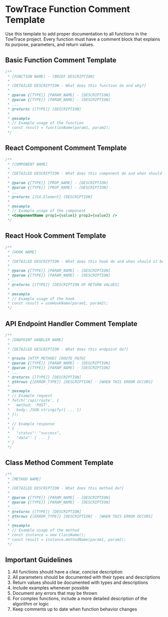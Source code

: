 # TowTrace Function Comment Template

Use this template to add proper documentation to all functions in the TowTrace project. Every function must have a comment block that explains its purpose, parameters, and return values.

## Basic Function Comment Template

```typescript
/**
 * [FUNCTION NAME] - [BRIEF DESCRIPTION]
 * 
 * [DETAILED DESCRIPTION - What does this function do and why?]
 * 
 * @param {[TYPE]} [PARAM_NAME] - [DESCRIPTION]
 * @param {[TYPE]} [PARAM_NAME] - [DESCRIPTION]
 * ...
 * @returns {[TYPE]} [DESCRIPTION]
 * 
 * @example
 * // Example usage of the function
 * const result = functionName(param1, param2);
 */
```

## React Component Comment Template

```typescript
/**
 * [COMPONENT NAME]
 * 
 * [DETAILED DESCRIPTION - What does this component do and when should it be used?]
 * 
 * @param {[TYPE]} [PROP_NAME] - [DESCRIPTION]
 * @param {[TYPE]} [PROP_NAME] - [DESCRIPTION]
 * ...
 * @returns {JSX.Element} [DESCRIPTION]
 * 
 * @example
 * // Example usage of the component
 * <ComponentName prop1={value1} prop2={value2} />
 */
```

## React Hook Comment Template

```typescript
/**
 * [HOOK NAME]
 * 
 * [DETAILED DESCRIPTION - What does this hook do and when should it be used?]
 * 
 * @param {[TYPE]} [PARAM_NAME] - [DESCRIPTION]
 * @param {[TYPE]} [PARAM_NAME] - [DESCRIPTION]
 * ...
 * @returns {[TYPE]} [DESCRIPTION OF RETURN VALUES]
 * 
 * @example
 * // Example usage of the hook
 * const result = useHookName(param1, param2);
 */
```

## API Endpoint Handler Comment Template

```typescript
/**
 * [ENDPOINT HANDLER NAME]
 * 
 * [DETAILED DESCRIPTION - What does this endpoint do?]
 * 
 * @route [HTTP_METHOD] [ROUTE_PATH]
 * @param {[TYPE]} [PARAM_NAME] - [DESCRIPTION]
 * @param {[TYPE]} [PARAM_NAME] - [DESCRIPTION]
 * ...
 * @returns {[TYPE]} [DESCRIPTION]
 * @throws {[ERROR_TYPE]} [DESCRIPTION] - [WHEN THIS ERROR OCCURS]
 * 
 * @example
 * // Example request
 * fetch('/api/route', { 
 *   method: 'POST',
 *   body: JSON.stringify({ ... })
 * });
 * 
 * // Example response
 * {
 *   "status": "success",
 *   "data": { ... }
 * }
 */
```

## Class Method Comment Template

```typescript
/**
 * [METHOD NAME]
 * 
 * [DETAILED DESCRIPTION - What does this method do?]
 * 
 * @param {[TYPE]} [PARAM_NAME] - [DESCRIPTION]
 * @param {[TYPE]} [PARAM_NAME] - [DESCRIPTION]
 * ...
 * @returns {[TYPE]} [DESCRIPTION]
 * @throws {[ERROR_TYPE]} [DESCRIPTION] - [WHEN THIS ERROR OCCURS]
 * 
 * @example
 * // Example usage of the method
 * const instance = new ClassName();
 * const result = instance.methodName(param1, param2);
 */
```

## Important Guidelines

1. All functions should have a clear, concise description
2. All parameters should be documented with their types and descriptions
3. Return values should be documented with types and descriptions
4. Include examples whenever possible
5. Document any errors that may be thrown
6. For complex functions, include a more detailed description of the algorithm or logic
7. Keep comments up to date when function behavior changes